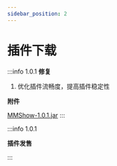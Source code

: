 ```yaml
---
sidebar_position: 2
---
```


# 插件下载

:::info 1.0.1
**修复**

1. 优化插件流畅度，提高插件稳定性

**附件**

[MMShow-1.0.1.jar](files/MMShow-1.0.1.jar)
:::

:::info 1.0.1

**插件发售**

:::
